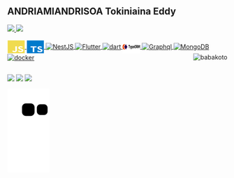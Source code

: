 ## ANDRIAMIANDRISOA Tokiniaina Eddy
 <div>
  <a href="https://github.com/rafaballerini">
  <img height="180em" src="https://github-readme-stats.vercel.app/api?username=babakoto&show_icons=true&theme=dracula&include_all_commits=true&count_private=true"/>
  <img height="180em" src="https://github-readme-stats.vercel.app/api/top-langs/?username=babakoto&layout=compact&langs_count=7&theme=dracula"/>
</div>
<div style="display: inline_block"><br>
  <img align="center" alt="Rafa-Js" height="30" width="40" src="https://raw.githubusercontent.com/devicons/devicon/master/icons/javascript/javascript-plain.svg">
  <img align="center" alt="Rafa-Ts" height="30" width="40" src="https://raw.githubusercontent.com/devicons/devicon/master/icons/typescript/typescript-plain.svg">
  <img align="center" alt="NestJS" height="30" width="40" src="https://d33wubrfki0l68.cloudfront.net/e937e774cbbe23635999615ad5d7732decad182a/26072/logo-small.ede75a6b.svg">
 <img align="center" alt="Flutter" height="30" width="40" src="https://www.ideematic.com/wp-content/uploads/2020/07/flutter_logo.png">
 <img align="center" alt="dart" height="30" width="40" src="https://cdn-images-1.medium.com/max/1200/1*knHF_qpxdtS8h0Z8EeqowA.png">
 <img align="center" alt="typeOrm" height="30" width="40" src="https://github.com/typeorm/typeorm/raw/master/resources/logo_big.png">
 <img align="center" alt="Graphql" height="30" width="40" src="https://upload.wikimedia.org/wikipedia/commons/thumb/1/17/GraphQL_Logo.svg/2048px-GraphQL_Logo.svg.png">
 <img align="center" alt="MongoDB" height="30" width="40" src="https://servicenav.coservit.com/wp-content/uploads/2021/05/29.jpg">
 <img align="center" alt="docker" height="30" width="40" src="https://cdn.1min30.com/wp-content/uploads/2018/05/Logo-Docker-1.jpg">




 
  <img align="right" alt="babakoto" src="https://cdn.discordapp.com/attachments/795358919417397249/825430589581688872/hi.gif">
</div>
  
  ##
 
<div> 
  <a href="https://www.youtube.com/channel/UCxAw8atrT_G0ZIC4cp9atog" target="_blank"><img src="https://img.shields.io/badge/YouTube-FF0000?style=for-the-badge&logo=youtube&logoColor=white" target="_blank"></a>
  <a href = "mailto:e.tokiniaina@gmail.com"><img src="https://img.shields.io/badge/-Gmail-%23333?style=for-the-badge&logo=gmail&logoColor=white" target="_blank"></a>
  <a href="https://www.linkedin.com/in/youngdev/" target="_blank"><img src="https://img.shields.io/badge/-LinkedIn-%230077B5?style=for-the-badge&logo=linkedin&logoColor=white" target="_blank"></a> 
 
  ![Snake animation](https://github.com/rafaballerini/rafaballerini/blob/output/github-contribution-grid-snake.svg)
 
</div>

